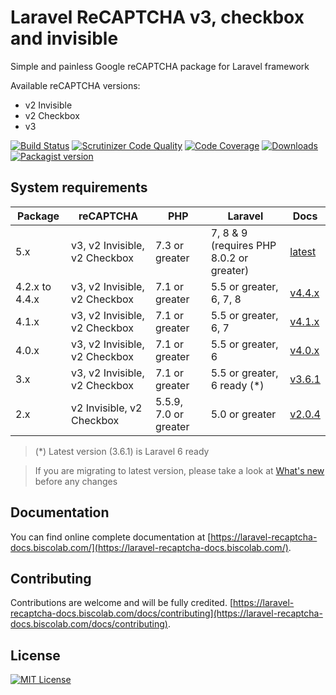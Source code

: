 # Laravel ReCAPTCHA v3, checkbox and invisible

Simple and painless Google reCAPTCHA package for Laravel framework

Available reCAPTCHA versions:

-   v2 Invisible
-   v2 Checkbox
-   v3

[![Build Status](https://travis-ci.org/biscolab/laravel-recaptcha.svg?branch=master)](https://travis-ci.org/biscolab/laravel-recaptcha) [![Scrutinizer Code Quality](https://scrutinizer-ci.com/g/biscolab/laravel-recaptcha/badges/quality-score.png?b=master)](https://scrutinizer-ci.com/g/biscolab/laravel-recaptcha/?branch=master) [![Code Coverage](https://scrutinizer-ci.com/g/biscolab/laravel-recaptcha/badges/coverage.png?b=master)](https://scrutinizer-ci.com/g/biscolab/laravel-recaptcha/?branch=master)
[![Downloads](https://img.shields.io/packagist/dt/biscolab/laravel-recaptcha.svg#img-thumbnail)](https://packagist.org/packages/biscolab/laravel-recaptcha/stats)
[![Packagist version](https://img.shields.io/packagist/v/biscolab/laravel-recaptcha.svg#img-thumbnail)](https://packagist.org/packages/biscolab/laravel-recaptcha)

## System requirements

| Package        | reCAPTCHA                     | PHP                   | Laravel                                  | Docs                                                                   |
| -------------- | ----------------------------- | --------------------- |------------------------------------------| ---------------------------------------------------------------------- |
| 5.x            | v3, v2 Invisible, v2 Checkbox | 7.3 or greater        | 7, 8 & 9 (requires PHP 8.0.2 or greater) | [latest](https://laravel-recaptcha-docs.biscolab.com)                  |
| 4.2.x to 4.4.x | v3, v2 Invisible, v2 Checkbox | 7.1 or greater        | 5.5 or greater, 6, 7, 8                  | [v4.4.x](https://laravel-recaptcha-docs.biscolab.com/docs/4.4.x/intro) |
| 4.1.x          | v3, v2 Invisible, v2 Checkbox | 7.1 or greater        | 5.5 or greater, 6, 7                     | [v4.1.x](https://laravel-recaptcha-docs.biscolab.com/docs/4.1.x/intro) |
| 4.0.x          | v3, v2 Invisible, v2 Checkbox | 7.1 or greater        | 5.5 or greater, 6                        | [v4.0.x](https://laravel-recaptcha-docs.biscolab.com/docs/4.0.x/intro) |
| 3.x            | v3, v2 Invisible, v2 Checkbox | 7.1 or greater        | 5.5 or greater, 6 ready (\*)             | [v3.6.1](https://laravel-recaptcha-docs.biscolab.com/docs/3.6.1/intro) |
| 2.x            | v2 Invisible, v2 Checkbox     | 5.5.9, 7.0 or greater | 5.0 or greater                           | [v2.0.4](https://laravel-recaptcha-docs.biscolab.com/docs/2.0.4/intro) |

> (\*) Latest version (3.6.1) is Laravel 6 ready

> If you are migrating to latest version, please take a look at [What's new](https://laravel-recaptcha-docs.biscolab.com/docs/whats-new) before any changes

## Documentation

You can find online complete documentation at [https://laravel-recaptcha-docs.biscolab.com/](https://laravel-recaptcha-docs.biscolab.com/).

## Contributing

Contributions are welcome and will be fully credited. [https://laravel-recaptcha-docs.biscolab.com/docs/contributing](https://laravel-recaptcha-docs.biscolab.com/docs/contributing).

## License

[![MIT License](https://img.shields.io/github/license/biscolab/laravel-recaptcha.svg)](https://github.com/biscolab/laravel-recaptcha/blob/master/LICENSE)
